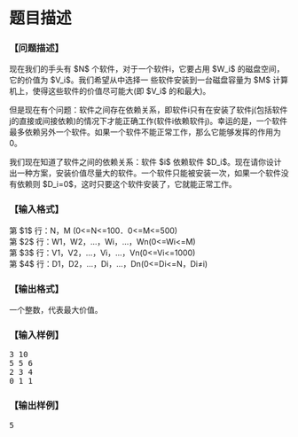 # 题目描述


<h3>
【问题描述】
</h3>
<p>
现在我们的手头有 $N$ 个软件，对于一个软件i，它要占用 $W_i$ 的磁盘空间，它的价值为 $V_i$。我们希望从中选择一 些软件安装到一台磁盘容量为 $M$ 计算机上，使得这些软件的价值尽可能大(即 $V_i$ 的和最大)。
</p>
<p>
但是现在有个问题：软件之间存在依赖关系，即软件i只有在安装了软件j(包括软件j的直接或间接依赖)的情况下才能正确工作(软件i依赖软件j)。幸运的是，一个软件最多依赖另外一个软件。如果一个软件不能正常工作，那么它能够发挥的作用为0。
</p>
<p>
我们现在知道了软件之间的依赖关系：软件 $i$ 依赖软件 $D_i$。现在请你设计出一种方案，安装价值尽量大的软件。一个软件只能被安装一次，如果一个软件没有依赖则 $D_i=0$，这时只要这个软件安装了，它就能正常工作。
</p>
<h3>
【输入格式】
</h3>
<p>
第 $1$ 行：N，M   (0&lt;=N&lt;=100．0&lt;=M&lt;=500)<br/>
第 $2$ 行：W1，W2，…，Wi，…，Wn(0&lt;=Wi&lt;=M)<br/>
第 $3$ 行：V1，V2，…，Vi，…，Vn(0&lt;=Vi&lt;=1000)<br/>
第 $4$ 行：D1，D2，…，Di，…，Dn(0&lt;=Di&lt;=N，Di≠i)
</p>
<h3>
【输出格式】
</h3>
<p>
一个整数，代表最大价值。
</p>
<h3>
【输入样例】
</h3>
<pre>3 10
5 5 6
2 3 4
0 1 1
</pre>
<h3>
【输出样例】
</h3>
<pre>5
</pre>
